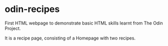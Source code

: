 # odin-recipes
First HTML webpage to demonstrate basic HTML skills learnt from The Odin Project. 

It is a recipe page, consisting of a Homepage with two recipes.
